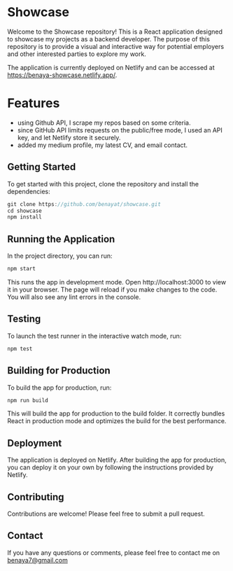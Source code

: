 # Showcase
Welcome to the Showcase repository! This is a React application designed to showcase my projects as a backend developer. The purpose of this repository is to provide a visual and interactive way for potential employers and other interested parties to explore my work.

The application is currently deployed on Netlify and can be accessed at https://benaya-showcase.netlify.app/.

# Features
- using Github API, I scrape my repos based on some criteria.
- since GitHub API limits requests on the public/free mode, I used an API key, and let Netlify store it securely.
- added my medium profile, my latest CV, and email contact.

## Getting Started
To get started with this project, clone the repository and install the dependencies:
```javascript
git clone https://github.com/benayat/showcase.git
cd showcase
npm install
```
## Running the Application
In the project directory, you can run:
```javascript
npm start
```
This runs the app in development mode. Open http://localhost:3000 to view it in your browser. The page will reload if you make changes to the code. You will also see any lint errors in the console.
## Testing
To launch the test runner in the interactive watch mode, run:
```javascript
npm test
```
## Building for Production
To build the app for production, run:
```javascript
npm run build
```
This will build the app for production to the build folder. It correctly bundles React in production mode and optimizes the build for the best performance.
## Deployment
The application is deployed on Netlify. After building the app for production, you can deploy it on your own by following the instructions provided by Netlify.
## Contributing
Contributions are welcome! Please feel free to submit a pull request.
## Contact
If you have any questions or comments, please feel free to contact me on benaya7@gmail.com
